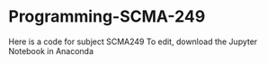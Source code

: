 # Programming-SCMA-249
Here is a code for subject SCMA249
To edit, download the Jupyter Notebook in Anaconda
